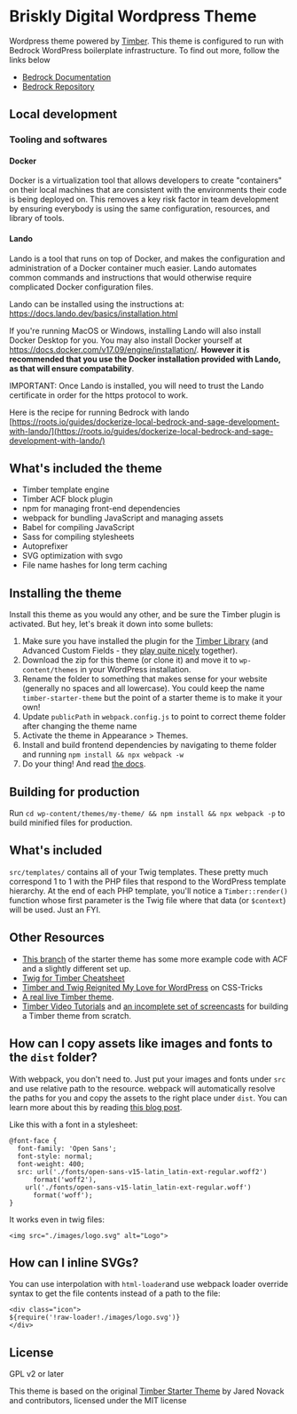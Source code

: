 
# Briskly Digital Wordpress Theme

Wordpress theme powered by [Timber](https://timber.github.io/docs/getting-started/setup/). This theme is configured to run with Bedrock WordPress boilerplate infrastructure. To find out more, follow the links below

* [Bedrock Documentation](https://docs.roots.io/bedrock/master/installation/#what-is-bedrock) 
* [Bedrock Repository](https://github.com/roots/bedrock)

## Local development

### Tooling and softwares
#### Docker
Docker is a virtualization tool that allows developers to create "containers" on their local machines that are consistent with the environments their code is being deployed on. This removes a key risk factor in team development by ensuring everybody is using the same configuration, resources, and library of tools.

#### Lando
Lando is a tool that runs on top of Docker, and makes the configuration and administration of a Docker container much easier. Lando automates common commands and instructions that would otherwise require complicated Docker configuration files.

Lando can be installed using the instructions at: https://docs.lando.dev/basics/installation.html

If you're running MacOS or Windows, installing Lando will also install Docker Desktop for you. You may also install Docker yourself at https://docs.docker.com/v17.09/engine/installation/. **However it is recommended that you use the Docker installation provided with Lando, as that will ensure compatability**.

IMPORTANT: Once Lando is installed, you will need to trust the Lando certificate in order for the https protocol to work.

Here is the recipe for running Bedrock with lando 
[https://roots.io/guides/dockerize-local-bedrock-and-sage-development-with-lando/](https://roots.io/guides/dockerize-local-bedrock-and-sage-development-with-lando/)

## What's included the theme

* Timber template engine
* Timber ACF block plugin
* npm for managing front-end dependencies
* webpack for bundling JavaScript and managing assets
* Babel for compiling JavaScript
* Sass for compiling stylesheets
* Autoprefixer
* SVG optimization with svgo
* File name hashes for long term caching

## Installing the theme

Install this theme as you would any other, and be sure the Timber plugin is activated. But hey, let's break it down into some bullets:

1. Make sure you have installed the plugin for the [Timber Library](https://wordpress.org/plugins/timber-library/) (and Advanced Custom Fields - they [play quite nicely](https://timber.github.io/docs/guides/acf-cookbook/#nav) together). 
2. Download the zip for this theme (or clone it) and move it to `wp-content/themes` in your WordPress installation. 
3. Rename the folder to something that makes sense for your website (generally no spaces and all lowercase). You could keep the name `timber-starter-theme` but the point of a starter theme is to make it your own!
3. Update `publicPath` in `webpack.config.js` to point to correct theme folder after changing the theme name
4. Activate the theme in Appearance >  Themes.
5. Install and build frontend dependencies by navigating to theme folder and running `npm install && npx webpack -w`
6. Do your thing! And read [the docs](https://github.com/jarednova/timber/wiki).

## Building for production

Run `cd wp-content/themes/my-theme/ && npm install && npx webpack -p` to build minified files for production.

## What's included

`src/templates/` contains all of your Twig templates. These pretty much correspond 1 to 1 with the PHP files that respond to the WordPress template hierarchy. At the end of each PHP template, you'll notice a `Timber::render()` function whose first parameter is the Twig file where that data (or `$context`) will be used. Just an FYI.

## Other Resources

* [This branch](https://github.com/laras126/timber-starter-theme/tree/tackle-box) of the starter theme has some more example code with ACF and a slightly different set up.
* [Twig for Timber Cheatsheet](http://notlaura.com/the-twig-for-timber-cheatsheet/)
* [Timber and Twig Reignited My Love for WordPress](https://css-tricks.com/timber-and-twig-reignited-my-love-for-wordpress/) on CSS-Tricks
* [A real live Timber theme](https://github.com/laras126/yuling-theme).
* [Timber Video Tutorials](http://timber.github.io/timber/#video-tutorials) and [an incomplete set of screencasts](https://www.youtube.com/playlist?list=PLuIlodXmVQ6pkqWyR6mtQ5gQZ6BrnuFx-) for building a Timber theme from scratch.

## How can I copy assets like images and fonts to the `dist` folder?

With webpack, you don't need to. Just put your images and fonts under `src` and use relative path to the resource. webpack will automatically resolve the paths for you and copy the assets to the right place under `dist`. You can learn more about this by reading [this blog post](https://siipo.la/blog/use-webpack-to-process-static-assets-in-twig-templates-with-wordpress).

Like this with a font in a stylesheet:

```
@font-face {
  font-family: 'Open Sans';
  font-style: normal;
  font-weight: 400;
  src: url('./fonts/open-sans-v15-latin_latin-ext-regular.woff2')
      format('woff2'),
    url('./fonts/open-sans-v15-latin_latin-ext-regular.woff')
      format('woff');
}
```

It works even in twig files:

```
<img src="./images/logo.svg" alt="Logo">
```

## How can I inline SVGs?

You can use interpolation with `html-loader`and use webpack loader override syntax to get the file contents instead of a path to the file:

```
<div class="icon">
${require('!raw-loader!./images/logo.svg')}
</div>
```

## License

GPL v2 or later

This theme is based on the original [Timber Starter Theme](https://github.com/timber/starter-theme/tree/1.x) by Jared Novack and contributors, licensed under the MIT license
